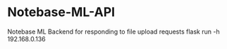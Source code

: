 # Notebase-ML-API
Notebase ML Backend for responding to file upload requests
flask run -h 192.168.0.136
